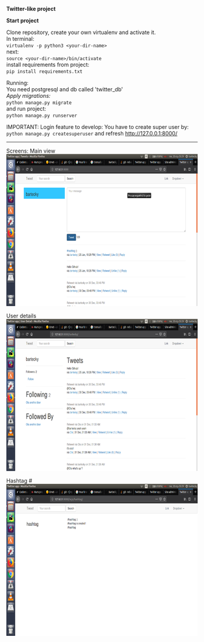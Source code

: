 **Twitter-like project**

**Start project**


Clone repository, create your own virtualenv and activate it.<br>
In terminal:<br>
`virtualenv -p python3 <your-dir-name>`<br>
next:<br>
`source <your-dir-name>/bin/activate`<br>
install requirements from project:<br>
`pip install requirements.txt`



Running:<br>
You need postgresql and db called 'twitter_db'<br>
_Apply migrations:_<br>
`python manage.py migrate`<br>
and run project:<br>
`python manage.py runserver`

IMPORTANT: 
Login feature to develop:
You have to create super user by:
`python manage.py createsuperuser` and refresh http://127.0.0.1:8000/
<hr>


Screens:
Main view<br>
<img src="images/newtweet.png" height=400>

User details<br>
<img src="images/details.png" height=400>

Hashtag #<br>
<img src="images/hashtag.png" height=400>

